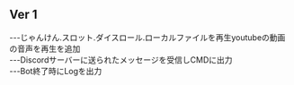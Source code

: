 Ver 1
---    

---じゃんけん.スロット.ダイスロール.ローカルファイルを再生youtubeの動画の音声を再生を追加  
---Discordサーバーに送られたメッセージを受信しCMDに出力  
---Bot終了時にLogを出力
